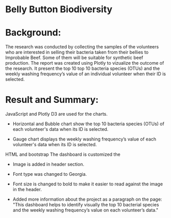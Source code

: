# Belly Button Biodiversity

# Background: 
The research was conducted by collecting the samples of the volunteers who are interested in selling their bacteria taken from their bellies to Improbable Beef.  Some of them will be suitable for synthetic beef production.  The report was created using Plotly to vizualize the outcome of the research.  It present the top 10 top 10 bacteria species (OTUs) and the weekly washing frequency’s value of an individual volunteer when their ID is selected.  

# Result and Summary: 

JavaScript and Plotly D3 are used for the charts. 
- Horizontal and Bubble chart show the top 10 bacteria species (OTUs) of each volunteer's data when its ID is selected.
  
- Gauge chart displays the weekly washing frequency’s value of each volunteer's data when its ID is selected.

HTML and bootstrap
The dashboard is customized the

- Image is added in header section.

- Font type was changed to Georgia.

- Font size is changed to bold to make it easier to read against the image in the header.
 
- Added more information about the project as a paragraph on the page: "This dashboard helps to identify visually the top 10 bacterial species and the weekly washing frequency’s value on each volunteer’s data."
      